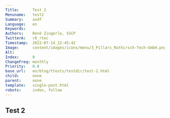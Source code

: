 ```yaml
---
Title:      Test 2
Menuname:   test2
Summary:    asdf
Language:   en
Keywords:   
Authors:    René Zingerle, SSCP
TwitterA:   r9_rtec
Timestamp:  2022-07-14_12:45:42
Image:      content/images/icons/menu/3_Pillars_Rothirsch-Tech-GmbH.png
Alt:        
Index:      0
ChangeFreq: monthly
Priority:   0.8
base_url:   en/blog/ttests/testdir/test-2.html
child:      none
parent:     none
template:   single-post.html
robots:     index, follow
---
```


## Test 2
